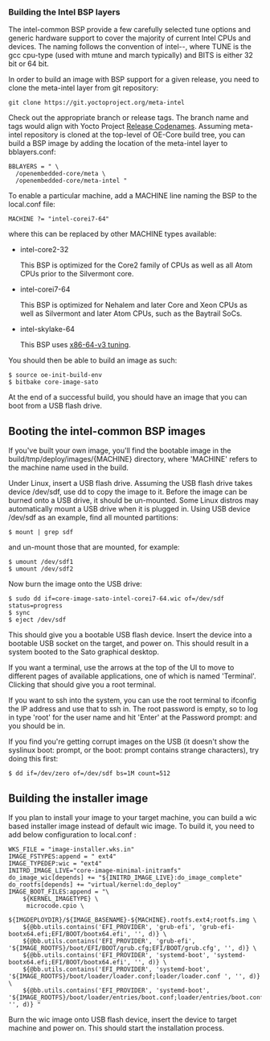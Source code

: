 ### Building the Intel BSP layers

The intel-common BSP provide a few carefully selected tune options and
generic hardware support to cover the majority of current Intel CPUs and
devices. The naming follows the convention of intel-<TUNE>-<BITS>, where
TUNE is the gcc cpu-type (used with mtune and march typically) and BITS
is either 32 bit or 64 bit.

In order to build an image with BSP support for a given release, you
need to clone the meta-intel layer from git repository:
```
git clone https://git.yoctoproject.org/meta-intel
```

Check out the appropriate branch or release tags. The branch name and tags
would align with Yocto Project
[Release Codenames](https://wiki.yoctoproject.org/wiki/Releases).
Assuming meta-intel repository is cloned at the top-level of
OE-Core build tree, you can build a BSP image by adding the location of
the meta-intel layer to bblayers.conf:
```
BBLAYERS = " \
  /openembedded-core/meta \
  /openembedded-core/meta-intel "
```

To enable a particular machine, add a MACHINE line naming the BSP
to the local.conf file:
```
MACHINE ?= "intel-corei7-64"
```

where this can be replaced by other MACHINE types available:

 - intel-core2-32

   This BSP is optimized for the Core2 family of CPUs as well as all
   Atom CPUs prior to the Silvermont core.

 - intel-corei7-64

   This BSP is optimized for Nehalem and later Core and Xeon CPUs as
   well as Silvermont and later Atom CPUs, such as the Baytrail SoCs.

 - intel-skylake-64

   This BSP uses [x86-64-v3 tuning](https://gcc.gnu.org/onlinedocs/gcc/x86-Options.html).

You should then be able to build an image as such:
```
$ source oe-init-build-env
$ bitbake core-image-sato
```

At the end of a successful build, you should have an image that
you can boot from a USB flash drive.


## Booting the intel-common BSP images

If you've built your own image, you'll find the bootable
image in the build/tmp/deploy/images/{MACHINE} directory, where
'MACHINE' refers to the machine name used in the build.

Under Linux, insert a USB flash drive.  Assuming the USB flash drive
takes device /dev/sdf, use dd to copy the image to it.  Before the image
can be burned onto a USB drive, it should be un-mounted. Some Linux distros
may automatically mount a USB drive when it is plugged in. Using USB device
/dev/sdf as an example, find all mounted partitions:
```
$ mount | grep sdf
```

and un-mount those that are mounted, for example:
```
$ umount /dev/sdf1
$ umount /dev/sdf2
```

Now burn the image onto the USB drive:
```
$ sudo dd if=core-image-sato-intel-corei7-64.wic of=/dev/sdf status=progress
$ sync
$ eject /dev/sdf
```

This should give you a bootable USB flash device. Insert the device
into a bootable USB socket on the target, and power on.  This should
result in a system booted to the Sato graphical desktop.

If you want a terminal, use the arrows at the top of the UI to move to
different pages of available applications, one of which is named
'Terminal'.  Clicking that should give you a root terminal.

If you want to ssh into the system, you can use the root terminal to
ifconfig the IP address and use that to ssh in.  The root password is
empty, so to log in type 'root' for the user name and hit 'Enter' at
the Password prompt: and you should be in.

If you find you're getting corrupt images on the USB (it doesn't show
the syslinux boot: prompt, or the boot: prompt contains strange
characters), try doing this first:
```
$ dd if=/dev/zero of=/dev/sdf bs=1M count=512
```

## Building the installer image

If you plan to install your image to your target machine, you can build a wic
based installer image instead of default wic image. To build it, you need to
add below configuration to local.conf :

```
WKS_FILE = "image-installer.wks.in"
IMAGE_FSTYPES:append = " ext4"
IMAGE_TYPEDEP:wic = "ext4"
INITRD_IMAGE_LIVE="core-image-minimal-initramfs"
do_image_wic[depends] += "${INITRD_IMAGE_LIVE}:do_image_complete"
do_rootfs[depends] += "virtual/kernel:do_deploy"
IMAGE_BOOT_FILES:append = "\
    ${KERNEL_IMAGETYPE} \
     microcode.cpio \
    ${IMGDEPLOYDIR}/${IMAGE_BASENAME}-${MACHINE}.rootfs.ext4;rootfs.img \
    ${@bb.utils.contains('EFI_PROVIDER', 'grub-efi', 'grub-efi-bootx64.efi;EFI/BOOT/bootx64.efi', '', d)} \
    ${@bb.utils.contains('EFI_PROVIDER', 'grub-efi', '${IMAGE_ROOTFS}/boot/EFI/BOOT/grub.cfg;EFI/BOOT/grub.cfg', '', d)} \
    ${@bb.utils.contains('EFI_PROVIDER', 'systemd-boot', 'systemd-bootx64.efi;EFI/BOOT/bootx64.efi', '', d)} \
    ${@bb.utils.contains('EFI_PROVIDER', 'systemd-boot', '${IMAGE_ROOTFS}/boot/loader/loader.conf;loader/loader.conf ', '', d)} \
    ${@bb.utils.contains('EFI_PROVIDER', 'systemd-boot', '${IMAGE_ROOTFS}/boot/loader/entries/boot.conf;loader/entries/boot.conf', '', d)} "
```

Burn the wic image onto USB flash device, insert the device to target machine
and power on. This should start the installation process.


